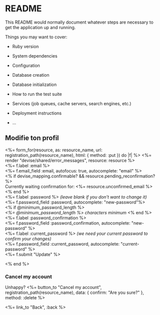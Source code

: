 # README

This README would normally document whatever steps are necessary to get the
application up and running.

Things you may want to cover:

* Ruby version

* System dependencies

* Configuration

* Database creation

* Database initialization

* How to run the test suite

* Services (job queues, cache servers, search engines, etc.)

* Deployment instructions

* ...
<h2 class="text-center">Modifie ton profil</h2>
<div class="container rounded bg-white mt-5 mb-5">
    <div class="row">
<%= form_for(resource, as: resource_name, url: registration_path(resource_name), html: { method: :put }) do |f| %>
  <%= render "devise/shared/error_messages", resource: resource %>

  <div class="field">
    <%= f.label :email %><br />
    <div class="form-control"><%= f.email_field :email, autofocus: true, autocomplete: "email" %>
  </div>
</div>
  <% if devise_mapping.confirmable? && resource.pending_reconfirmation? %>
    <div>Currently waiting confirmation for: <%= resource.unconfirmed_email %></div>
  <% end %>
  

  <div class="field">
    <%= f.label :password %> <i>(leave blank if you don't want to change it)</i><br />
    <div class="form-control">
    <%= f.password_field :password, autocomplete: "new-password"%>
    </div>
    <% if @minimum_password_length %>
      <br />
      <em><%= @minimum_password_length %> characters minimum</em>
    <% end %>
  </div>

  <div class="field">
    <%= f.label :password_confirmation %><br />
    <%= f.password_field :password_confirmation, autocomplete: "new-password" %>
  </div>

  <div class="field">
    <%= f.label :current_password %> <i>(we need your current password to confirm your changes)</i><br />
    <%= f.password_field :current_password, autocomplete: "current-password" %>
  </div>

  <div class="actions">
    <%= f.submit "Update" %>
  </div>

<% end %>

<h3>Cancel my account</h3>

<p>Unhappy? <%= button_to "Cancel my account", registration_path(resource_name), data: { confirm: "Are you sure?" }, method: :delete %></p>

<%= link_to "Back", :back %>
</div>
  </div>
